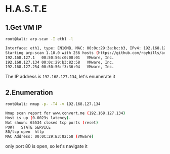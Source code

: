 # H.A.S.T.E

## 1.Get VM IP

```bash
root@kali: arp-scan -I eth1 -l

Interface: eth1, type: EN10MB, MAC: 00:0c:29:3a:bc:b3, IPv4: 192.168.127.128
Starting arp-scan 1.10.0 with 256 hosts (https://github.com/royhills/arp-scan)
192.168.127.1	00:50:56:c0:00:01	VMware, Inc.
192.168.127.134	00:0c:29:b3:82:58	VMware, Inc.
192.168.127.254	00:50:56:f3:36:94	VMware, Inc.
```

The IP address is `192.168.127.134`, let's enumerate it


## 2.Enumeration

```bash
root@kali: nmap -p- -T4 -v 192.168.127.134

Nmap scan report for www.convert.me (192.168.127.134)
Host is up (0.0023s latency).
Not shown: 65534 closed tcp ports (reset)
PORT   STATE SERVICE
80/tcp open  http
MAC Address: 00:0C:29:B3:82:58 (VMware)
```

only port 80 is open, so let's navigate it

